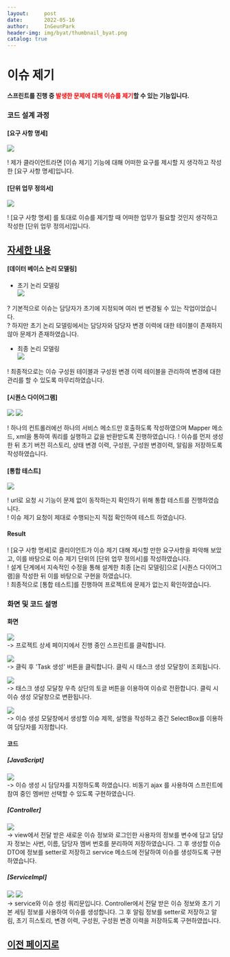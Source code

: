 ```yaml
---
layout:     post
date:       2022-05-16
author:     InGeunPark
header-img: img/byat/thumbnail_byat.png
catalog: true
---
```


# 이슈 제기

<p style="font-weight:bold">스프린트를 진행 중 <font style="color: red;">발생한 문제에 대해 이슈를 제기</font>할 수 있는 기능입니다. </p>

### 코드 설계 과정

#### [요구 사항 명세]
<img src="../../../../img/byat/issueRegist/issue-regist_1.PNG"> <br>

! 제가 클라이언트라면 [이슈 제기] 기능에 대해 어떠한 요구를 제시할 지 생각하고 작성한 [요구 사항 명세]입니다.

#### [단위 업무 정의서] 

<img src="../../../../img/byat/issueRegist/issue-regist_2.PNG"> <br>

! [요구 사항 명세] 를 토대로 이슈를 제기할 때 어떠한 업무가 필요할 것인지 생각하고 작성한 [단위 업무 정의서]입니다.

## [자세한 내용](https://www.notion.so/64f066b6ee4948f0926f0790b553dcad)

#### [데이터 베이스 논리 모델링]
- 초기 논리 모델링 <br>
<img src="../../../../img/byat/issueRegist/issue-regist_3.png"> <br>

? 기본적으로 이슈는 담당자가 초기에 지정되며 여러 번 변경될 수 있는 작업이었습니다. <br>
? 하지만 초기 논리 모델링에서는 담당자와 담당자 변경 이력에 대한 테이블이 존재하지 않아 문제가 존재하였습니다.

- 최종 논리 모델링 <br>
<img src="../../../../img/byat/issueRegist/issue-regist_4.PNG"> <br>

! 최종적으로는 이슈 구성원 테이블과 구성원 변경 이력 테이블을 관리하여 변경에 대한 관리를 할 수 있도록 마무리하였습니다.

#### [시퀀스 다이어그램]

<img src="../../../../img/byat/issueRegist/issue-regist_5.PNG">
<img src="../../../../img/byat/issueRegist/issue-regist_6.PNG"><br>

! 하나의 컨트롤러에선 하나의 서비스 메소드만 호출하도록 작성하였으며 Mapper 메소드, xml을 통하여 쿼리를 실행하고 값을 반환받도록 진행하였습니다.
! 이슈를 먼저 생성한 뒤 초기 버전 히스토리, 상태 변경 이력, 구성원, 구성원 변경이력, 알림을 저장하도록 작성하였습니다.

#### [통합 테스트]

<img src="../../../../img/byat/issueRegist/issue-regist_7.PNG"> <br>

! url로 요청 시 기능이 문제 없이 동작하는지 확인하기 위해 통합 테스트를 진행하였습니다. <br>
! 이슈 제기 요청이 제대로 수행되는지 직접 확인하여 테스트 하였습니다.

#### Result
! [요구 사항 명세]로 클리이언트가 이슈 제기 대해 제시할 만한 요구사항을 파악해 보았고, 이를 바탕으로 이슈 제기 단위의 [단위 업무 정의서]를 작성하였습니다.  <br>
! 설계 단계에서 지속적인 수정을 통해 설계한 최종 [논리 모델링]으로  [시퀀스 다이어그램]을 작성한 뒤 이를 바탕으로 구현을 하였습니다. <br>
! 최종적으로 [통합 테스트]를 진행하여 프로젝트에 문제가 없는지 확인하였습니다.

### 화면 및 코드 설명

#### 화면
<img src="../../../../img/byat/issueRegist/issue-regist_8.PNG"> <br>
-> 프로젝트 상세 페이지에서 진행 중인 스프린트를 클릭합니다.

<img src="../../../../img/byat/issueRegist/issue-regist_9.PNG"> <br>
-> 클릭 후 'Task 생성' 버튼을 클릭합니다. 클릭 시 태스크 생성 모달창이 조회됩니다.

<img src="../../../../img/byat/issueRegist/issue-regist_10.PNG"> <br>
-> 태스크 생성 모달창 우측 상단의 토글 버튼을 이용하여 이슈로 전환합니다. 클릭 시 이슈 생성 모달창으로 변환됩니다.

<img src="../../../../img/byat/issueRegist/issue-regist_11.PNG"> <br>
-> 이슈 생성 모달창에서 생성할 이슈 제목, 설명을 작성하고 중간 SelectBox를 이용하여 담당자를 지정합니다.

#### 코드

##### [JavaScript]
<img src="../../../../img/byat/issueRegist/issue-regist_12.PNG"> <br>
-> 이슈 생성 시 담당자를 지정하도록 하였습니다. 비동기 ajax 를 사용하여 스프린트에 참여 중인 멤버만 선택할 수 있도록 구현하였습니다.

##### [Controller]
<img src="../../../../img/byat/issueRegist/issue-regist_13.PNG"> <br>
-> view에서 전달 받은 새로운 이슈 정보와 로그인한 사용자의 정보를 변수에 담고 담당자 정보는 사번, 이름, 담당자 멤버 번호를 분리하여 저장하였습니다. 그 후 생성할 이슈 DTO에 정보를 setter로 저장하고 service 메소드에 전달하여 이슈를 생성하도록 구현하였습니다.

##### [ServiceImpl]
<img src="../../../../img/byat/issueRegist/issue-regist_14.PNG">
<img src="../../../../img/byat/issueRegist/issue-regist_15.PNG"><br>
-> service와 이슈 생성 쿼리문입니다. Controller에서 전달 받은 이슈 정보와 초기 기본 세팅 정보를 사용하여 이슈를 생성합니다. 그 후 알림 정보를 setter로 저장하고 알림, 초기 히스토리, 변경 이력, 구성원, 구성원 변경 이력을 저장하도록 구현하였씁니다.

## [이전 페이지로](https://ingeunpark.github.io/2022/05/16/byat/#list)



